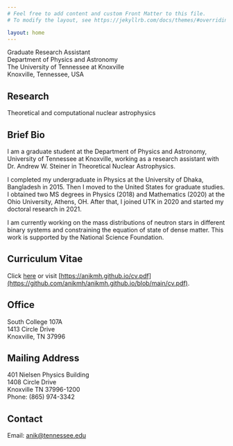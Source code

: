 ```yaml
---
# Feel free to add content and custom Front Matter to this file.
# To modify the layout, see https://jekyllrb.com/docs/themes/#overriding-theme-defaults

layout: home
---
```


<p> 
Graduate Research Assistant <br>
Department of Physics and Astronomy <br>
The University of Tennessee at Knoxville <br>
Knoxville, Tennessee, USA
</p>


## Research

Theoretical and computational nuclear astrophysics


## Brief Bio

I am a graduate student at the Department of Physics and Astronomy, University of Tennessee at Knoxville, working as a research assistant with Dr. Andrew W. Steiner in Theoretical Nuclear Astrophysics.

I completed my undergraduate in Physics at the University of Dhaka, Bangladesh in 2015. Then I moved to the United States for graduate studies. I obtained two MS degrees in Physics (2018) and Mathematics (2020) at the Ohio University, Athens, OH. After that, I joined UTK in 2020 and started my doctoral research in 2021.

I am currently working on the mass distributions of neutron stars in different binary systems and constraining the equation of state of dense matter. This work is supported by the National Science Foundation.


## Curriculum Vitae
Click [here](./cv.pdf) or visit [https://anikmh.github.io/cv.pdf](https://github.com/anikmh/anikmh.github.io/blob/main/cv.pdf).


## Office

South College 107A <br>
1413 Circle Drive <br>
Knoxville, TN 37996


## Mailing Address

401 Nielsen Physics Building <br>
1408 Circle Drive <br> 
Knoxville TN 37996-1200 <br>
Phone: (865) 974-3342


## Contact

Email: [anik@tennessee.edu](mailto:anik@tennessee.edu) <br>
